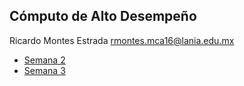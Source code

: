 ## Cómputo de Alto Desempeño
Ricardo Montes Estrada
[rmontes.mca16@lania.edu.mx](mailto:rmontes.mca16@lania.edu.mx)

* [Semana 2](/S2%20Ejercicios.ipynb)
* [Semana 3](https://github.com/htapialaniamca/semana-2-richmontes/blob/master/S3%20Ejercicios.ipynb)
